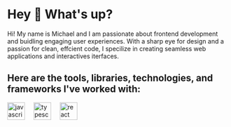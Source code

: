 
<h1 align="left">Hey 👋 What's up?</h1>

<p align="left">Hi! My name is Michael and I am passionate about frontend development and buidling engaging user experiences. With a sharp eye 
  for design and a passion for clean, effcient code, I specilize in creating seamless web applications and interactives iterfaces.</p>


<h2 align="left">Here are the tools, libraries, technologies, and frameworks I've worked with:</h2>

<div align="left">
  <img src="https://cdn.jsdelivr.net/gh/devicons/devicon/icons/javascript/javascript-original.svg" height="40" alt="javascript logo"  />
  <img width="12" />
  <img src="https://cdn.jsdelivr.net/gh/devicons/devicon/icons/typescript/typescript-original.svg" height="40" alt="typescript logo"  />
  <img width="12" />
  <img src="https://cdn.jsdelivr.net/gh/devicons/devicon/icons/react/react-original.svg" height="40" alt="react logo"  />
  <img width="12" />
</div>

###
